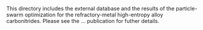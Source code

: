 This directory includes the external database and the results of the particle-swarm optimization for the refractory-metal high-entropy alloy carbonitrides. 
Please see the ... publication for futher details.
